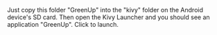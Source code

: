 Just copy this folder "GreenUp" into the "kivy" folder on the Android device's SD card. Then open the Kivy Launcher and you should see an application "GreenUp". Click to launch.
